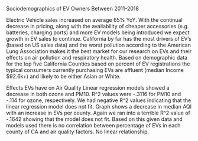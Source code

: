 Sociodemographics of EV Owners Between 2011-2018

 Electric Vehicle sales increased on average 65% YoY. With the continual decrease in pricing, along with the availability of cheaper accessories (e.g. batteries, charging ports) and more EV models being introduced we expect growth in EV sales to continue. California by far has the most drivers of EV’s (based on US sales data) and the worst pollution according to the American Lung Association makes it the best market for our research on EVs and their effects on air pollution and respiratory health. Based on demographic data for the top five California Counties based on percent of EV registrations the typical consumers currently purchasing EVs are affluent (median Income $92.6k+) and likely to be either Asian or White.

Effects EVs have on Air Quality Linear regression models showed a decrease in both ozone and PM10. R^2 values were -.3116 for PM10 and -.114 for ozone, respectively. We had negative R^2 values indicating that the linear regression model does not fit. Graph shows a decrease in median AQI with an increase in EVs per county. Again we ran into a terrible R^2 value of -.1642 showing that the model does not fit. Based on this given data and models used there is no correlation between percentage of EVs in each county of CA and air quality factors. No linear relationship. 
